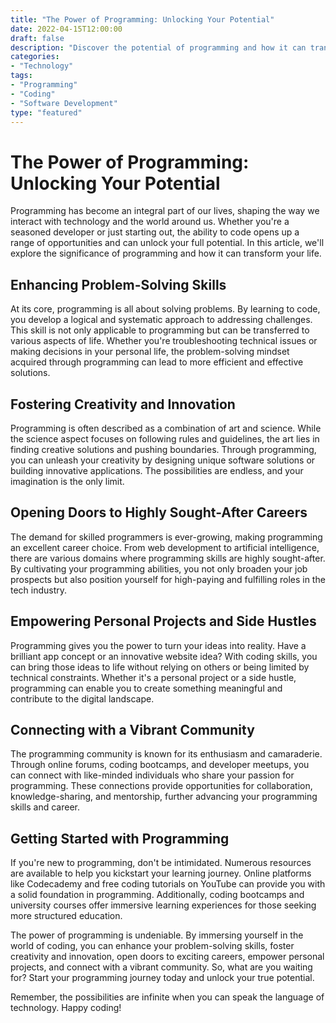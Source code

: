```yaml
---
title: "The Power of Programming: Unlocking Your Potential"
date: 2022-04-15T12:00:00
draft: false
description: "Discover the potential of programming and how it can transform your life."
categories:
- "Technology"
tags:
- "Programming"
- "Coding"
- "Software Development"
type: "featured"
---
```


# The Power of Programming: Unlocking Your Potential

Programming has become an integral part of our lives, shaping the way we interact with technology and the world around us. Whether you're a seasoned developer or just starting out, the ability to code opens up a range of opportunities and can unlock your full potential. In this article, we'll explore the significance of programming and how it can transform your life.

## Enhancing Problem-Solving Skills

At its core, programming is all about solving problems. By learning to code, you develop a logical and systematic approach to addressing challenges. This skill is not only applicable to programming but can be transferred to various aspects of life. Whether you're troubleshooting technical issues or making decisions in your personal life, the problem-solving mindset acquired through programming can lead to more efficient and effective solutions.

## Fostering Creativity and Innovation

Programming is often described as a combination of art and science. While the science aspect focuses on following rules and guidelines, the art lies in finding creative solutions and pushing boundaries. Through programming, you can unleash your creativity by designing unique software solutions or building innovative applications. The possibilities are endless, and your imagination is the only limit.

## Opening Doors to Highly Sought-After Careers

The demand for skilled programmers is ever-growing, making programming an excellent career choice. From web development to artificial intelligence, there are various domains where programming skills are highly sought-after. By cultivating your programming abilities, you not only broaden your job prospects but also position yourself for high-paying and fulfilling roles in the tech industry.

## Empowering Personal Projects and Side Hustles

Programming gives you the power to turn your ideas into reality. Have a brilliant app concept or an innovative website idea? With coding skills, you can bring those ideas to life without relying on others or being limited by technical constraints. Whether it's a personal project or a side hustle, programming can enable you to create something meaningful and contribute to the digital landscape.

## Connecting with a Vibrant Community

The programming community is known for its enthusiasm and camaraderie. Through online forums, coding bootcamps, and developer meetups, you can connect with like-minded individuals who share your passion for programming. These connections provide opportunities for collaboration, knowledge-sharing, and mentorship, further advancing your programming skills and career.

## Getting Started with Programming

If you're new to programming, don't be intimidated. Numerous resources are available to help you kickstart your learning journey. Online platforms like Codecademy and free coding tutorials on YouTube can provide you with a solid foundation in programming. Additionally, coding bootcamps and university courses offer immersive learning experiences for those seeking more structured education.

The power of programming is undeniable. By immersing yourself in the world of coding, you can enhance your problem-solving skills, foster creativity and innovation, open doors to exciting careers, empower personal projects, and connect with a vibrant community. So, what are you waiting for? Start your programming journey today and unlock your true potential.

Remember, the possibilities are infinite when you can speak the language of technology. Happy coding!
